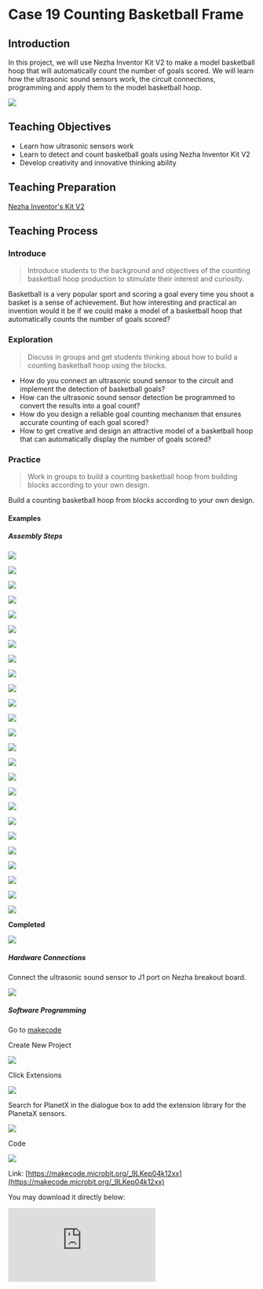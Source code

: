﻿---
sidebar_position: 20
---

# Case 19 Counting Basketball Frame

## Introduction

In this project, we will use Nezha Inventor Kit V2 to make a model basketball hoop that will automatically count the number of goals scored. We will learn how the ultrasonic sound sensors work, the circuit connections, programming and apply them to the model basketball hoop.

![](https://wiki-media-ef.oss-cn-hongkong.aliyuncs.com//images/nezha-inventors-kit-v2-case-19-01.png)


## Teaching Objectives

- Learn how ultrasonic sensors work
- Learn to detect and count basketball goals using Nezha Inventor Kit V2
- Develop creativity and innovative thinking ability

## Teaching Preparation

[Nezha Inventor's Kit V2](https://www.elecfreaks.com/nezha-inventor-s-kit-v2-for-micro-bit.html)


## Teaching Process

### Introduce

>Introduce students to the background and objectives of the counting basketball hoop production to stimulate their interest and curiosity.

Basketball is a very popular sport and scoring a goal every time you shoot a basket is a sense of achievement. But how interesting and practical an invention would it be if we could make a model of a basketball hoop that automatically counts the number of goals scored?

### Exploration

>Discuss in groups and get students thinking about how to build a counting basketball hoop using the blocks.

- How do you connect an ultrasonic sound sensor to the circuit and implement the detection of basketball goals?
- How can the ultrasonic sound sensor detection be programmed to convert the results into a goal count?
- How do you design a reliable goal counting mechanism that ensures accurate counting of each goal scored?
- How to get creative and design an attractive model of a basketball hoop that can automatically display the number of goals scored?

### Practice

>Work in groups to build a counting basketball hoop from building blocks according to your own design.

Build a counting basketball hoop from blocks according to your own design.

#### Examples

##### Assembly Steps


![](https://wiki-media-ef.oss-cn-hongkong.aliyuncs.com//images/nezha-inventors-kit-v2-step-19-01.png)

![](https://wiki-media-ef.oss-cn-hongkong.aliyuncs.com//images/nezha-inventors-kit-v2-step-19-02.png)

![](https://wiki-media-ef.oss-cn-hongkong.aliyuncs.com//images/nezha-inventors-kit-v2-step-19-03.png)

![](https://wiki-media-ef.oss-cn-hongkong.aliyuncs.com//images/nezha-inventors-kit-v2-step-19-04.png)

![](https://wiki-media-ef.oss-cn-hongkong.aliyuncs.com//images/nezha-inventors-kit-v2-step-19-05.png)

![](https://wiki-media-ef.oss-cn-hongkong.aliyuncs.com//images/nezha-inventors-kit-v2-step-19-06.png)

![](https://wiki-media-ef.oss-cn-hongkong.aliyuncs.com//images/nezha-inventors-kit-v2-step-19-07.png)

![](https://wiki-media-ef.oss-cn-hongkong.aliyuncs.com//images/nezha-inventors-kit-v2-step-19-08.png)

![](https://wiki-media-ef.oss-cn-hongkong.aliyuncs.com//images/nezha-inventors-kit-v2-step-19-09.png)

![](https://wiki-media-ef.oss-cn-hongkong.aliyuncs.com//images/nezha-inventors-kit-v2-step-19-10.png)

![](https://wiki-media-ef.oss-cn-hongkong.aliyuncs.com//images/nezha-inventors-kit-v2-step-19-11.png)

![](https://wiki-media-ef.oss-cn-hongkong.aliyuncs.com//images/nezha-inventors-kit-v2-step-19-12.png)

![](https://wiki-media-ef.oss-cn-hongkong.aliyuncs.com//images/nezha-inventors-kit-v2-step-19-13.png)

![](https://wiki-media-ef.oss-cn-hongkong.aliyuncs.com//images/nezha-inventors-kit-v2-step-19-14.png)

![](https://wiki-media-ef.oss-cn-hongkong.aliyuncs.com//images/nezha-inventors-kit-v2-step-19-15.png)

![](https://wiki-media-ef.oss-cn-hongkong.aliyuncs.com//images/nezha-inventors-kit-v2-step-19-16.png)

![](https://wiki-media-ef.oss-cn-hongkong.aliyuncs.com//images/nezha-inventors-kit-v2-step-19-17.png)

![](https://wiki-media-ef.oss-cn-hongkong.aliyuncs.com//images/nezha-inventors-kit-v2-step-19-18.png)

![](https://wiki-media-ef.oss-cn-hongkong.aliyuncs.com//images/nezha-inventors-kit-v2-step-19-19.png)

![](https://wiki-media-ef.oss-cn-hongkong.aliyuncs.com//images/nezha-inventors-kit-v2-step-19-20.png)

![](https://wiki-media-ef.oss-cn-hongkong.aliyuncs.com//images/nezha-inventors-kit-v2-step-19-21.png)

![](https://wiki-media-ef.oss-cn-hongkong.aliyuncs.com//images/nezha-inventors-kit-v2-step-19-22.png)

![](https://wiki-media-ef.oss-cn-hongkong.aliyuncs.com//images/nezha-inventors-kit-v2-step-19-23.png)

![](https://wiki-media-ef.oss-cn-hongkong.aliyuncs.com//images/nezha-inventors-kit-v2-step-19-24.png)

![](https://wiki-media-ef.oss-cn-hongkong.aliyuncs.com//images/nezha-inventors-kit-v2-step-19-25.png)

**Completed**

![](https://wiki-media-ef.oss-cn-hongkong.aliyuncs.com//images/nezha-inventors-kit-v2-case-19-01.png)


##### Hardware Connections

Connect the ultrasonic sound sensor to J1 port on Nezha breakout board. 

![](https://wiki-media-ef.oss-cn-hongkong.aliyuncs.com//images/nezha-inventors-kit-v2-case-19-02.png)

##### Software Programming

Go to [makecode](https://makecode.microbit.org/#)

Create New Project

![](https://wiki-media-ef.oss-cn-hongkong.aliyuncs.com//images/nezha-inventors-kit-v2-case-19-03.png)

Click Extensions

![](https://wiki-media-ef.oss-cn-hongkong.aliyuncs.com//images/nezha-inventors-kit-v2-case-19-04.png)

Search for PlanetX in the dialogue box to add the extension library for the PlanetaX sensors.

![](https://wiki-media-ef.oss-cn-hongkong.aliyuncs.com//images/nezha-inventors-kit-v2-case-19-05.png)

Code

![](https://wiki-media-ef.oss-cn-hongkong.aliyuncs.com//images/nezha-inventors-kit-v2-case-19-07.png)

Link: [https://makecode.microbit.org/_9LKep04k12xx](https://makecode.microbit.org/_9LKep04k12xx)

You may download it directly below:

<div
    style={{
        position: 'relative',
        paddingBottom: '60%',
        overflow: 'hidden',
    }}
>
    <iframe
        src="https://makecode.microbit.org/_JvyADy1vH4y5"
        frameborder="0"
        sandbox="allow-popups allow-forms allow-scripts allow-same-origin"
        style={{
            position: 'absolute',
            width: '100%',
            height: '100%',
        }}
    />
</div>



### Demonstration

>Present in groups and compare the results and effectiveness of each group.

#### Results of the Examples

The ball is put into the basket frame and the unit automatically counts and displays it on the LED matrix.

![](https://wiki-media-ef.oss-cn-hongkong.aliyuncs.com//images/nezha-inventors-kit-v2-case-19.gif)

### Reflection

>Share in groups so that students in each group can share their production process and insights, summarise the problems and solutions they encountered, and evaluate their strengths and weaknesses.
